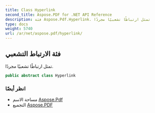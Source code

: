 ```yaml
---
title: Class Hyperlink
second_title: Aspose.PDF for .NET API Reference
description: فئة Aspose.Pdf.Hyperlink. تمثل ارتباطًا تشعبيًا مجردًا
type: docs
weight: 5740
url: /ar/net/aspose.pdf/hyperlink/
---
```

## فئة الارتباط التشعبي

تمثل ارتباطًا تشعبيًا مجردًا.

```csharp
public abstract class Hyperlink
```

### انظر أيضًا

* مساحة الاسم [Aspose.Pdf](../../aspose.pdf/)
* التجميع [Aspose.PDF](../../)